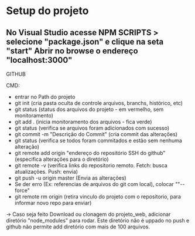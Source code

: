# Setup do projeto

No Visual Studio acesse NPM SCRIPTS > selecione "package.json" e clique na seta "start"
    Abrir no browse o endereço "localhost:3000"
------------
GITHUB

CMD: 
 -  entrar no Path do projeto
 - git init (cria pasta oculta de controle arquivos, branchs, histórico, etc)
 - git status (status dos arquivos do projeto - em vermelho, sem monitoramento)
 - git add . (inicia monitoramento dos arquivos - fica verde)
 - git status (verifica se arquivos foram adicionados com sucesso)
 - git commit -m "Descrição do Commit" (cria commit das alterações)
 - git status (verifica se todos foram commitados e estão sem nenhuma alteração)
 - git remote add origin "endereço do repositório SSH do github" (especifica alterações para o diretório)
 - git remote -v (verifica links do repositorio remoto. Fetch: busca atualizações. Push: envia)
 - git push -u origin master (Envia as alterações)
 - Se der erro (Ex: referencias de arquivos do git com local), colocar ""--force"
 - git remote rm origin (retira vinculo do projeto com o repositorio, para informar novo repo para enviar)

 -> Caso seja feito Download ou clonagem do projeto_web, adicionar diretório "node_modules" para rodar.
 Este diretório não é uppado no push e github não permite add diretório com mais de 100 arquivos.